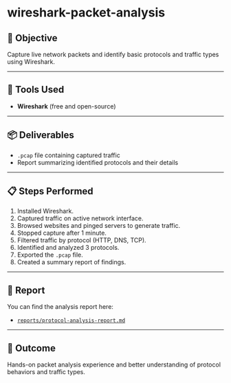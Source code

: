 # wireshark-packet-analysis

## 🎯 Objective
Capture live network packets and identify basic protocols and traffic types using Wireshark.

---

## 🧰 Tools Used
- **Wireshark** (free and open-source)

---

## 📦 Deliverables
- `.pcap` file containing captured traffic
- Report summarizing identified protocols and their details

---

## 📋 Steps Performed

1. Installed Wireshark.
2. Captured traffic on active network interface.
3. Browsed websites and pinged servers to generate traffic.
4. Stopped capture after 1 minute.
5. Filtered traffic by protocol (HTTP, DNS, TCP).
6. Identified and analyzed 3 protocols.
7. Exported the `.pcap` file.
8. Created a summary report of findings.

---

## 📄 Report
You can find the analysis report here:
- [`reports/protocol-analysis-report.md`](reports/protocol-analysis-report.md)

---

## 🧠 Outcome
Hands-on packet analysis experience and better understanding of protocol behaviors and traffic types.

